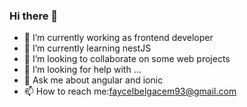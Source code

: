### Hi there 👋


- 🔭 I’m currently working as frontend developer
- 🌱 I’m currently learning nestJS
- 👯 I’m looking to collaborate on  some web projects
- 🤔 I’m looking for help with ...
- 💬 Ask me about angular and ionic
- 📫 How to reach me:faycelbelgacem93@gmail.com

